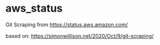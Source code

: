 # aws_status

Git Scraping from https://status.aws.amazon.com/

based on: https://simonwillison.net/2020/Oct/9/git-scraping/
